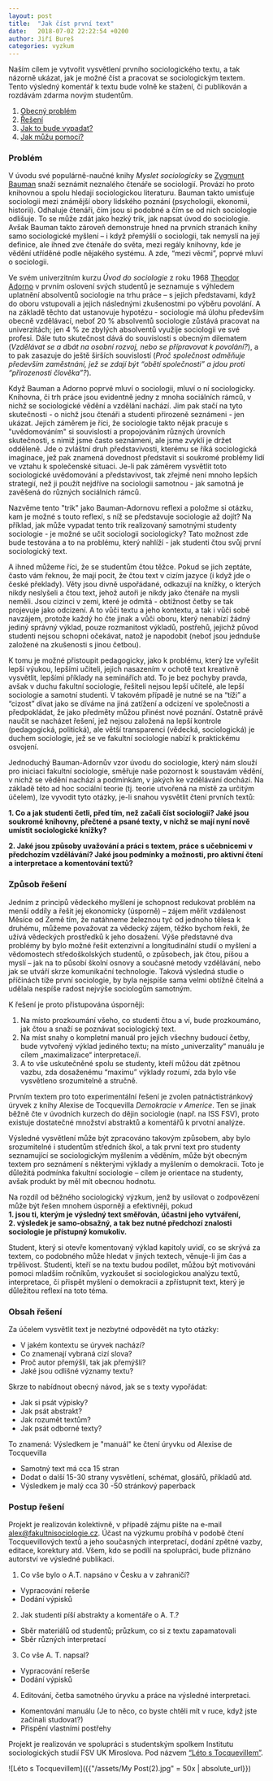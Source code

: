 ```yaml
---
layout: post
title:  "Jak číst první text"
date:   2018-07-02 22:22:54 +0200
author: Jiří Bureš
categories: vyzkum
---
```


Naším cílem je vytvořit vysvětlení prvního sociologického textu, a tak názorně ukázat, jak je možné číst a pracovat se sociologickým textem. Tento výsledný komentář k textu bude volně ke stažení, či publikován a rozdávám zdarma novým studentům.

1. [Obecný problém](#problém)
2. [Řešení](#způsob-řešení)
2. [Jak to bude vypadat?](#obsah-řešení)
2. [Jak můžu pomoci?](#postup-řešení)

### Problém
V úvodu své populárně-naučné knihy _Myslet sociologicky_ se [Zygmunt Bauman](https://cs.wikipedia.org/wiki/Zygmunt_Bauman) snaží seznámit neznalého čtenáře se sociologií. Provází ho proto knihovnou a spolu hledají sociologickou literaturu. Bauman takto umisťuje sociologii mezi známější obory lidského poznání (psychologii, ekonomii, historii). Odhaluje čtenáři, čím jsou si podobné a čím se od nich sociologie odlišuje. To se může zdát jako hezký trik, jak napsat úvod do sociologie. Avšak Bauman takto zároveň demonstruje hned na prvních stranách knihy samo sociologické myšlení – i když přemýšlí o sociologii, tak nemyslí na její definice, ale ihned zve čtenáře do světa, mezi regály knihovny, kde je vědění utříděné podle nějakého systému. A zde, “mezi věcmi”, poprvé mluví o sociologii. 

Ve svém univerzitním kurzu _Úvod do sociologie_ z roku 1968 [Theodor Adorno](https://www.youtube.com/watch?v=4YGnPgtWhsw) v prvním oslovení svých studentů je seznamuje s výhledem uplatnění absolventů sociologie na trhu práce – s jejich představami, když do oboru vstupovali a jejich následnými zkušenostmi po výběru povolání. A na základě těchto dat ustanovuje hypotézu - sociologie má úlohu především obecně vzdělávací, neboť 20 % absolventů sociologie zůstává pracovat na univerzitách; jen 4 % ze zbylých absolventů využije sociologii ve své profesi. Dále tuto skutečnost dává do souvislosti s obecným dilematem (_Vzdělávat se a dbát na osobní rozvoj, nebo se přípravovat k povolání?_), a to pak zasazuje do ještě širších souvislostí (_Proč společnost odměňuje především zaměstnání, jež se zdají být “obětí společnosti” a jdou proti “přirozenosti člověka”?_). 

Když Bauman a Adorno poprvé mluví o sociologii, mluví o ní sociologicky. Knihovna, či trh práce jsou evidentně jedny z mnoha sociálních rámců, v nichž se sociologické vědění a vzdělání nachází. Jim pak stačí na tyto skutečnosti - o nichž jsou čtenáři a studenti přirozeně seznámeni - jen ukázat. Jejich záměrem je říci, že sociologie takto nějak pracuje s "uvědomováním" si souvislostí a propojováním různých úrovních skutečnosti, s nimiž jsme často seznámeni, ale jsme zvyklí je držet odděleně. Jde o zvláštní druh představivosti, kterému se říká sociologická imaginace, jež pak znamená dovednost představit si soukromé problémy lidí ve vztahu k společenské situaci. Je-li pak záměrem vysvětlit toto sociologické uvědomování a představivost, tak zřejmě není mnoho lepších strategií, než ji použít nejdříve na sociologii samotnou - jak samotná je zavěšená do různých sociálních rámců.

Nazvěme tento "trik" jako Bauman-Adornovu reflexi a položme si otázku, kam je možné s touto reflexí, s níž se představuje sociologie až dojít? Na příklad, jak může vypadat tento trik realizovaný samotnými studenty sociologie - je možné se učit sociologii sociologicky? Tato možnost zde bude testována a to na problému, který nahlíží - jak studenti čtou svůj první sociologický text.

A ihned můžeme říci, že se studentům čtou těžce. Pokud se jich zeptáte, často vám řeknou, že mají pocit, že čtou text v cizím jazyce (i když jde o české překlady). Věty jsou divně uspořádané, odkazují na knížky, o kterých nikdy neslyšeli a čtou text, jehož autoři je nikdy jako čtenáře na mysli neměli. Jsou cizinci v zemi, které je odmítá - obtížnost četby se tak projevuje jako odcizení. A to vůči textu a jeho kontextu, a tak i vůči sobě navzájem, protože každý ho čte jinak a vůči oboru, který nenabízí žádný jediný správný výklad, pouze rozmanitost výkladů, postřehů, jejichž původ studenti nejsou schopni očekávat, natož je napodobit (neboť jsou jednduše založené na zkušenosti s jinou četbou). 

K tomu je možné přistoupit pedagogicky, jako k problému, který lze vyřešit lepší výukou, lepšími učiteli, jejich nasazením v ochotě text kreativně vysvětlit, lepšími příklady na seminářích atd. To je bez pochyby pravda, avšak v duchu fakultní sociologie, řešiteli nejsou lepší učitelé, ale lepší sociologie a samotní studenti. V takovém případě je nutné se na “tíži” a “cizost” dívat jako se díváme na jiná zatížení a odcizení ve společnosti a předpokládat, že jako předměty můžou přinést nové poznání. Ostatně právě naučit se nacházet řešení, jež nejsou založená na lepší kontrole (pedagogická, politická), ale větší transparenci (vědecká, sociologická) je duchem sociologie, jež se ve fakultní sociologie nabízí k praktickému osvojení. 

Jednoduchý Bauman-Adornův vzor úvodu do sociologie, který nám slouží pro iniciaci fakultní sociologie, směřuje naše pozornost k soustavám vědění, v nichž se vědění nachází a podmínkám, v jakých ke vzdělávání dochází. Na základě této ad hoc sociální teorie (tj. teorie utvořená na místě za určitým účelem), lze vyvodit tyto otázky, je-li snahou vysvětlit čtení prvních textů:

   **1. Co a jak studenti četli, před tím, než začali číst sociologii? Jaké jsou soukromé knihovny, přečtené a psané texty, v nichž se mají nyní nově umístit sociologické knížky?**   
   
   **2. Jaké jsou způsoby uvažování a práci s textem, práce s učebnicemi v předchozím vzdělávání? Jaké jsou podmínky a možnosti, pro aktivní čtení a interpretace a komentování textů?**
  


### Způsob řešení

Jedním z principů vědeckého myšlení je schopnost redukovat problém na menší oddíly a řešit jej ekonomicky (úsporně) – zájem měřit vzdálenost Měsíce od Země tím, že natáhneme železnou tyč od jednoho tělesa k druhému, můžeme považovat za vědecký zájem, těžko bychom řekli, že užívá vědeckých prostředků k jeho dosažení. Výše představné dva problémy by bylo možné řešit extenzivní a longitudinální studií o myšlení a vědomostech středoškolských studentů, o způsobech, jak čtou, píšou a myslí – jak na to působí školní osnovy a současné metody vzdělávání, nebo jak se utváří skrze komunikační technologie. Taková výsledná studie o příčinách tíže první sociologie, by byla nejspíše sama velmi obtížně čitelná a udělala nespíše radost nejvýše sociologům samotným.  

K řešení je proto přistupována úsporněji:

   1. Na místo prozkoumání všeho, co studenti čtou a ví, bude prozkoumáno, jak čtou a snaží se poznávat sociologický text.
   2. Na míst snahy o kompletní manuál pro jejich všechny budoucí četby, bude vytvořený výklad jediného textu; na místo „univerzality“ manuálu je cílem „maximalizace“ interpretace/í.
   3. A to vše uskutečněné spolu se studenty, kteří můžou dát zpětnou vazbu, zda dosaženému “maximu” výklady rozumí, zda bylo vše vysvětleno srozumitelně a stručně.
    
Prvním textem pro toto experimentální řešení je zvolen patnáctistránkový úryvek z knihy Alexise de Tocquevilla _Demokracie v Americe_. Ten se jinak běžně čte v úvodních kurzech do dějin sociologie (např. na ISS FSV), proto existuje dostatečné množství abstraktů a komentářů k prvotní analýze.  

Výsledné vysvětlení může být zpracováno takovým způsobem, aby bylo srozumitelné i studentům středních škol, a tak první text pro studenty seznamující se sociologickým myšlením a věděním, může být obecným textem pro seznámení s některými výklady a myšlením o demokracii. Toto je důležitá podmínka fakultní sociologie – cílem je orientace na studenty, avšak produkt by měl mít obecnou hodnotu. 

Na rozdíl od běžného sociologický výzkum, jenž by usilovat o zodpovězení může být řešen mnohem úsporněji a efektivněji, pokud   
**1. jsou ti, kterým je výsledný text směřován, účastni jeho vytváření,**      
**2. výsledek je samo-obsažný, a tak bez nutné předchozí znalosti sociologie je přístupný komukoliv.**   
    
Student, který si otevře komentovaný výklad kapitoly uvidí, co se skrývá za textem, co podobného může hledat v jiných textech, věnuje-li jim čas a trpělivost. Studenti, kteří se na textu budou podílet, můžou být motivováni pomoci mladším ročníkům, vyzkoušet si sociologickou analýzu textů, interpretace, či přispět myšlení o demokracii a zpřístupnit text, který je důležitou reflexí na toto téma. 



### Obsah řešení 

Za účelem vysvětlit text je nezbytné odpovědět na tyto otázky:
* V jakém kontextu se úryvek nachází?
* Co znamenají vybraná cizí slova? 
* Proč autor přemýšlí, tak jak přemýšlí? 
* Jaké jsou odlišné významy textu?

Skrze to nabídnout obecný návod, jak se s texty vypořádat: 
* Jak si psát výpisky?
* Jak psát abstrakt? 
* Jak rozumět textům?
* Jak psát odborné texty? 

To znamená: Výsledkem je "manuál" ke čtení úryvku od Alexise de Tocquevilla 
* Samotný text má cca 15 stran 
* Dodat o další 15-30 strany vysvětlení, schémat, glosářů, příkladů atd. 
* Výsledkem je malý cca 30 -50 stránkový paperback

### Postup řešení

Projekt je realizován kolektivně, v případě zájmu pište na e-mail alex@fakultnisociologie.cz. Účast na výzkumu probíhá v podobě čtení Tocquevillových textů a jeho současných interpretací, dodání zpětné vazby, editace, korektury atd. Všem, kdo se podílí na spolupráci, bude přiznáno autorství ve výsledné publikaci. 

1.	Co vše bylo o A.T. napsáno v Česku a v zahraničí? 
* Vypracování rešerše
* Dodání výpisků

2.	Jak studenti píší abstrakty a komentáře o A. T.?
*	Sběr materiálů od studentů; průzkum, co si z textu zapamatovali 
*	Sběr různých interpretací

3.	Co vše A. T. napsal?
* Vypracování rešerše
* Dodání výpisků

4.	Editování, četba samotného úryvku a práce na výsledné interpretaci.
*	Komentování manuálu (Je to něco, co byste chtěli mít v ruce, když jste začínali studovat?)
*	Přispění vlastními postřehy

Projekt je realizován ve spolupráci s studentským spolkem Institutu sociologických studií FSV UK Miroslova. Pod názvem [“Léto s Tocquevillem”](https://www.facebook.com/groups/2164261170517677/).

![Léto s Tocquevillem]({{"/assets/My Post(2).jpg" = 50x | absolute_url}}) 

